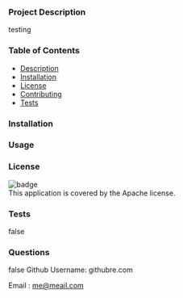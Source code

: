  
  ### Project Description
  testing
  ### Table of Contents 
  - [Description](#description)
  - [Installation](#installation)
  - [License](#license)
  - [Contributing](#contributing)
  - [Tests](#tests)
  ### Installation 
  
  ### Usage
  
  ### License 
  
  ![badge](https://img.shields.io/badge/license-Apache-brightgreen)
  <br />
  This application is covered by the Apache license. 
  ### Tests
  false
  ### Questions 
  false
  Github Username: githubre.com

  
  Email : me@meail.com
